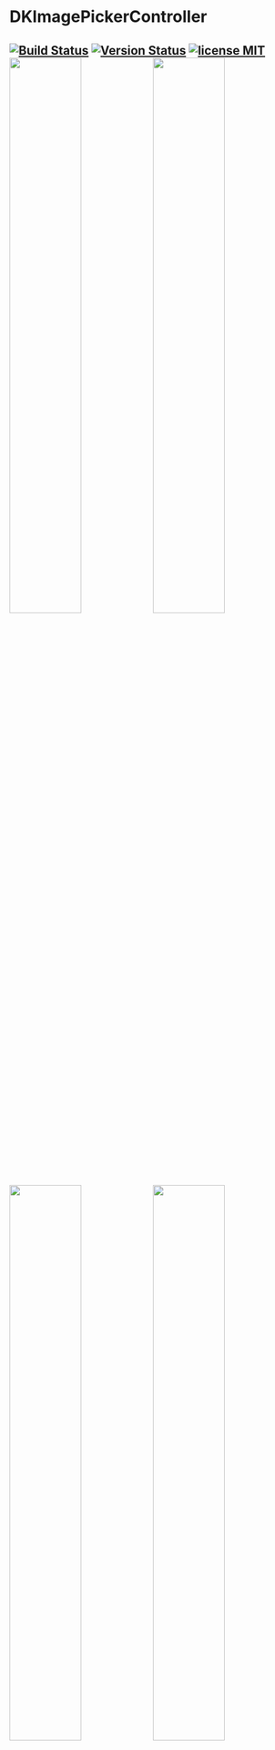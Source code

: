 DKImagePickerController
=======================

 [![Build Status](https://secure.travis-ci.org/zhangao0086/DKImagePickerController.svg)](http://travis-ci.org/zhangao0086/DKImagePickerController) [![Version Status](http://img.shields.io/cocoapods/v/DKImagePickerController.png)][docsLink] [![license MIT](http://img.shields.io/badge/license-MIT-orange.png)][mitLink]
<img width="50%" height="50%" src="https://raw.githubusercontent.com/zhangao0086/DKImagePickerController/develop/Screenshot1.png" /><img width="50%" height="50%" src="https://raw.githubusercontent.com/zhangao0086/DKImagePickerController/develop/Screenshot2.png" />
---
<img width="50%" height="50%" src="https://raw.githubusercontent.com/zhangao0086/DKImagePickerController/develop/Screenshot3.png" /><img width="50%" height="50%" src="https://raw.githubusercontent.com/zhangao0086/DKImagePickerController/develop/Screenshot4.png" />
---
<img width="50%" height="50%" src="https://raw.githubusercontent.com/zhangao0086/DKImagePickerController/develop/Screenshot5.png" /><img width="50%" height="50%" src="https://raw.githubusercontent.com/zhangao0086/DKImagePickerController/develop/Screenshot6.png" />
---

## Description
It's a Facebook style Image Picker Controller by Swift. It uses [DKCamera][DKCamera] instead of `UIImagePickerController` since the latter cannot be Integrated into another container, and it will raise a warning `Snapshotting ... or snapshot after screen updates.` in **iOS 8**.

### Features
* Supports both single and multiple selection.
* Supports filtering albums and sorting by type.
* Supports landscape and iPad and orientation switching.
* Supports iCloud.
* Supports UIAppearance.
* Supports custom camera.

## Requirements
* iOS 8.0+
* ARC

## Installation
#### iOS 8 and newer
DKImagePickerController is available on CocoaPods. Simply add the following line to your podfile:

```ruby
# For latest release in cocoapods
pod 'DKImagePickerController'
```

#### iOS 7.x

> The 3.x aren't supported before iOS 8. If you want to support iOS 7, you can look at the [2.4.3](https://github.com/zhangao0086/DKImagePickerController/tree/2.4.3) branch that uses `ALAssetsLibrary` instead of using `Photos`.

> To use Swift libraries on apps that support iOS 7, you must manually copy the files into your application project.
[CocoaPods only supports Swift on OS X 10.9 and newer, and iOS 8 and newer.](https://github.com/CocoaPods/blog.cocoapods.org/commit/6933ae5ccfc1e0b39dd23f4ec67d7a083975836d)

## Getting Started
#### Initialization and presentation
```swift

let pickerController = DKImagePickerController()

pickerController.didSelectAssets = { (assets: [DKAsset]) in
    print("didSelectAssets")
    print(assets)
}

self.presentViewController(pickerController, animated: true) {}

````

#### Customizing

```swift
/// Forces selection of tapped image immediatly.
public var singleSelect = false
    
/// The maximum count of assets which the user will be able to select.
public var maxSelectableCount = 999

/// Set the defaultAssetGroup to specify which album is the default asset group.
public var defaultAssetGroup: PHAssetCollectionSubtype?

/// The types of PHAssetCollection to display in the picker.
public var assetGroupTypes: [PHAssetCollectionSubtype] = [
    .SmartAlbumUserLibrary,
    .SmartAlbumFavorites,
    .AlbumRegular
    ]

/// Set the showsEmptyAlbums to specify whether or not the empty albums is shown in the picker.
public var showsEmptyAlbums = true

/// The type of picker interface to be displayed by the controller.
public var assetType: DKImagePickerControllerAssetType = .AllAssets

/// The predicate applies to images only.
public var imageFetchPredicate: NSPredicate?

/// The predicate applies to videos only.
public var videoFetchPredicate: NSPredicate?

/// If sourceType is Camera will cause the assetType & maxSelectableCount & allowMultipleTypes & defaultSelectedAssets to be ignored.
public var sourceType: DKImagePickerControllerSourceType = [.Camera, .Photo]

/// Whether allows to select photos and videos at the same time.
public var allowMultipleTypes = true

/// If YES, and the requested image is not stored on the local device, the Picker downloads the image from iCloud.
public var autoDownloadWhenAssetIsInCloud = true

/// Determines whether or not the rotation is enabled.
public var allowsLandscape = false

/// The callback block is executed when user pressed the cancel button.
public var didCancel: (() -> Void)?
public var showsCancelButton = false

/// The callback block is executed when user pressed the select button.
public var didSelectAssets: ((assets: [DKAsset]) -> Void)?

/// It will have selected the specific assets.
public var defaultSelectedAssets: [DKAsset]?

```

##### Customize Navigation Bar
You can easily customize the appearance of navigation bar using the appearance proxy.
```swift
UINavigationBar.appearance().titleTextAttributes = [
    NSFontAttributeName : UIFont(name: "Optima-BoldItalic", size: 21)!,
    NSForegroundColorAttributeName : UIColor.redColor()
]
```
<img width="50%" height="50%" src="https://raw.githubusercontent.com/zhangao0086/DKImagePickerController/develop/Screenshot9.png" />

#### Hides camera

```swift
pickerController.sourceType = .Photo
```
<img width="50%" height="50%" src="https://raw.githubusercontent.com/zhangao0086/DKImagePickerController/develop/Screenshot10.png" />

#### Quickly take a picture

```swift
pickerController.sourceType = .Camera
```
<img width="50%" height="50%" src="https://raw.githubusercontent.com/zhangao0086/DKImagePickerController/develop/Exhibit1.gif" />

#### Create a custom camera

You can give a class that implements the `DKImagePickerControllerUIDelegate` protocol to customize camera.
The following code uses a `UIImagePickerController`:
```swift
public class CustomUIDelegate: DKImagePickerControllerDefaultUIDelegate, UIImagePickerControllerDelegate, UINavigationControllerDelegate {
    
    var didCancel: (() -> Void)?
    var didFinishCapturingImage: ((image: UIImage) -> Void)?
    var didFinishCapturingVideo: ((videoURL: NSURL) -> Void)?
    
    public override func imagePickerControllerCreateCamera(imagePickerController: DKImagePickerController,
                                                           didCancel: (() -> Void),
                                                           didFinishCapturingImage: ((image: UIImage) -> Void),
                                                           didFinishCapturingVideo: ((videoURL: NSURL) -> Void)
                                                           ) -> UIViewController {
        self.didCancel = didCancel
        self.didFinishCapturingImage = didFinishCapturingImage
        self.didFinishCapturingVideo = didFinishCapturingVideo
        
        let picker = UIImagePickerController()
        picker.delegate = self
        picker.sourceType = .Camera
        picker.mediaTypes = [kUTTypeImage as String, kUTTypeMovie as String]
        
        return picker
    }
    
    // MARK: - UIImagePickerControllerDelegate methods
    
    public func imagePickerController(picker: UIImagePickerController, didFinishPickingMediaWithInfo info: [String : AnyObject]) {
        let mediaType = info[UIImagePickerControllerMediaType] as! String
        
        if mediaType == kUTTypeImage as String {
            let image = info[UIImagePickerControllerOriginalImage] as! UIImage
            self.didFinishCapturingImage?(image: image)
        } else if mediaType == kUTTypeMovie as String {
            let videoURL = info[UIImagePickerControllerMediaURL] as! NSURL
            self.didFinishCapturingVideo?(videoURL: videoURL)
        }
    }
    
    public func imagePickerControllerDidCancel(picker: UIImagePickerController) {
        self.didCancel?()
    }
    
}
```

## How to use in Objective-C

#### If you use [CocoaPods](http://cocoapods.org/)

* Adding the following two lines into your `Podfile`:

    ```ruby
    pod 'DKImagePickerController'
    use_frameworks!
    ```
* Importing it into your Objective-C file: 

    ```objective-c
    #import <DKImagePickerController/DKImagePickerController-Swift.h>
    ```

#### If you use it directly in your project

> See also:[Swift and Objective-C in the Same Project](https://developer.apple.com/library/ios/documentation/Swift/Conceptual/BuildingCocoaApps/MixandMatch.html)

* Drag and drop the [DKCamera][DKCamera] and `DKImageManager` and `DKImagePickerController` to your project
* Importing it into your Objective-C file: 

    ```objective-c
    #import "YourProductModuleName-Swift.h"
    ```

---
then you can:

```objective-c
DKImagePickerController *pickerController = [DKImagePickerController new];
pickerController.assetType = DKImagePickerControllerAssetTypeAllAssets;
pickerController.showsCancelButton = NO;
pickerController.showsEmptyAlbums = YES;
pickerController.allowMultipleTypes = YES;
pickerController.defaultSelectedAssets = @[];
//  pickerController.sourceType         // unavailable
//  pickerController.assetGroupTypes    // unavailable
//  pickerController.defaultAssetGroup  // unavailable

 [pickerController setDidSelectAssets:^(NSArray * __nonnull assets) {
     NSLog(@"didSelectAssets");
 }];
 
 [self presentViewController:pickerController animated:YES completion:nil];
```

## Localization
It has been supported languages so far:

* en.lproj
* zh-Hans.lproj
* hu.lproj

If you want to add new language, pull request or issue!

---
You can merge your branch into the `develop` branch. Any Pull Requests to be welcome!!!

## Change Log

> In `3.0.4`, I've updated the `fetchImage...` interface:  
> the `completeBlock: (image: UIImage?) -> Void` was changed to `completeBlock: (image: UIImage?, info: [NSObject : AnyObject]?) -> Void`
> so you need to change:
```swift
asset.fetchImageWithSize(size, completeBlock: { image in
    // ...
})
```
to:
```swift
asset.fetchImageWithSize(size, completeBlock: { image, info in
    // ...
})
```

## [3.1.2](https://github.com/zhangao0086/DKImagePickerController/tree/3.1.2) (2016-04-01)

[Full Changelog](https://github.com/zhangao0086/DKImagePickerController/compare/3.1.1...3.1.2)

**Merged pull requests:**

- Fixed an issue that will cause the didSelectAssets block is called twice.

- Added support for custom predicate to assets.

- Optimized for fetching original image.

- The fetchImageWithSize fetching image with .AspectFit.

- Fixed an issue that may cause the popover not display as rounded.

## [3.1.1](https://github.com/zhangao0086/DKImagePickerController/tree/3.1.1) (2016-03-18)

[Full Changelog](https://github.com/zhangao0086/DKImagePickerController/compare/3.0.10...3.1.1)

**Merged pull requests:**

- Fixed an issue that may cause crash when user not authorized camera access.

## [3.1.0](https://github.com/zhangao0086/DKImagePickerController/tree/3.1.0) (2016-03-17)

[Full Changelog](https://github.com/zhangao0086/DKImagePickerController/compare/3.0.11...3.1.0)

**Merged pull requests:**

- Added support for custom camera.

- Added support for UIDelegate.

- Added a function to sync fetch an AVAsset.

- Fixed an issue that may cause crashing when downloading image from iCloud.

> [More logs...](https://github.com/zhangao0086/DKImagePickerController/blob/develop/CHANGELOG.md)

## Special Thanks
Thanks for [scottdelly][scottdelly]'s [contribution][scottdellyCon] and [performance improvement][scottdellyCon1]!  
Thanks for [LucidityDesign][LucidityDesign]'s [contribution][LucidityDesignCon]!  
Thanks for [AnthonyMDev][AnthonyMDev]'s [contribution][scottdellyCon]!

## License
DKImagePickerController is released under the MIT license. See LICENSE for details.

[docsLink]:http://cocoadocs.org/docsets/DKImagePickerController
[mitLink]:http://opensource.org/licenses/MIT
[DKCamera]:https://github.com/zhangao0086/DKCamera
[scottdelly]:https://github.com/scottdellyDKImagePickerController
[scottdellyCon]:https://github.com/zhangao0086/DKImagePickerController/graphs/contributors
[scottdellyCon1]:https://github.com/zhangao0086/DKImagePickerController/pull/24/commits
[LucidityDesign]:https://github.com/LucidityDesign
[LucidityDesignCon]:https://github.com/zhangao0086/DKImagePickerController/pull/19/commits
[AnthonyMDev]:https://github.com/AnthonyMDev
